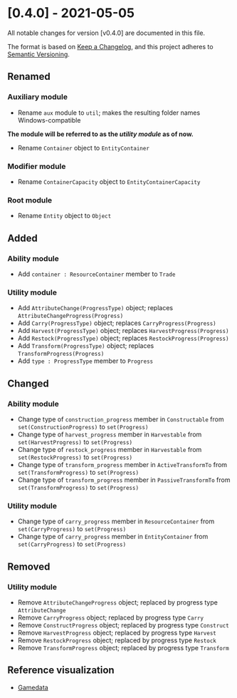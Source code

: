 # [0.4.0] - 2021-05-05
All notable changes for version [v0.4.0] are documented in this file.

The format is based on [Keep a Changelog](https://keepachangelog.com/en/1.0.0/),
and this project adheres to [Semantic Versioning](https://semver.org/spec/v2.0.0.html).

## Renamed
### Auxiliary module
- Rename `aux` module to `util`; makes the resulting folder names Windows-compatible

**The module will be referred to as the *utility module* as of now.**

- Rename `Container` object to `EntityContainer`

### Modifier module
- Rename `ContainerCapacity` object to `EntityContainerCapacity`

### Root module
- Rename `Entity` object to `Object`

## Added
### Ability module
- Add `container : ResourceContainer` member to `Trade`

### Utility module
- Add `AttributeChange(ProgressType)` object; replaces `AttributeChangeProgress(Progress)`
- Add `Carry(ProgressType)` object; replaces `CarryProgress(Progress)`
- Add `Harvest(ProgressType)` object; replaces `HarvestProgress(Progress)`
- Add `Restock(ProgressType)` object; replaces `RestockProgress(Progress)`
- Add `Transform(ProgressType)` object; replaces `TransformProgress(Progress)`
- Add `type : ProgressType` member to `Progress`


## Changed
### Ability module
- Change type of `construction_progress` member in `Constructable` from `set(ConstructionProgress)` to `set(Progress)`
- Change type of `harvest_progress` member in `Harvestable` from `set(HarvestProgress)` to `set(Progress)`
- Change type of `restock_progress` member in `Harvestable` from `set(RestockProgress)` to `set(Progress)`
- Change type of `transform_progress` member in `ActiveTransformTo` from `set(TransformProgress)` to `set(Progress)`
- Change type of `transform_progress` member in `PassiveTransformTo` from `set(TransformProgress)` to `set(Progress)`

### Utility module
- Change type of `carry_progress` member in `ResourceContainer` from `set(CarryProgress)` to `set(Progress)`
- Change type of `carry_progress` member in `EntityContainer` from `set(CarryProgress)` to `set(Progress)`


## Removed
### Utility module
- Remove `AttributeChangeProgress` object; replaced by progress type `AttributeChange`
- Remove `CarryProgress` object; replaced by progress type `Carry`
- Remove `ConstructProgress` object; replaced by progress type `Construct`
- Remove `HarvestProgress` object; replaced by progress type `Harvest`
- Remove `RestockProgress` object; replaced by progress type `Restock`
- Remove `TransformProgress` object; replaced by progress type `Transform`


## Reference visualization

* [Gamedata](https://github.com/SFTtech/openage/blob/78051b7f894fdf7f7c6d44c05ac7239fe5a896cb/doc/nyan/aoe2_nyan_tree.svg)
